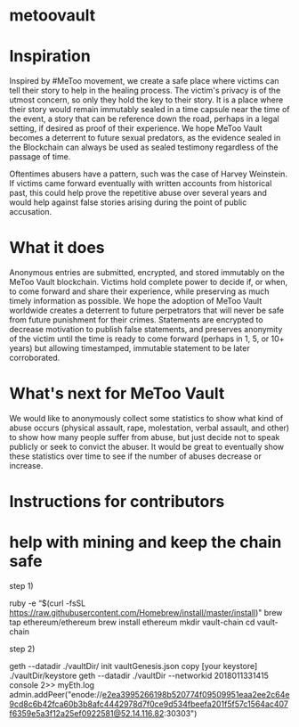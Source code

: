 # metoovault

# Inspiration
Inspired by #MeToo movement, we create a safe place where victims can tell their story to help in the healing process. The victim's privacy is of the utmost concern, so only they hold the key to their story. It is a place where their story would remain immutably sealed in a time capsule near the time of the event, a story that can be reference down the road, perhaps in a legal setting, if desired as proof of their experience. We hope MeToo Vault becomes a deterrent to future sexual predators, as the evidence sealed in the Blockchain can always be used as sealed testimony regardless of the passage of time.

Oftentimes abusers have a pattern, such was the case of Harvey Weinstein. If victims came forward eventually with written accounts from historical past, this could help prove the repetitive abuse over several years and would help against false stories arising during the point of public accusation.

# What it does
Anonymous entries are submitted, encrypted, and stored immutably on the MeToo Vault blockchain. Victims hold complete power to decide if, or when, to come forward and share their experience, while preserving as much timely information as possible. We hope the adoption of MeToo Vault worldwide creates a deterrent to future perpetrators that will never be safe from future punishment for their crimes. Statements are encrypted to decrease motivation to publish false statements, and preserves anonymity of the victim until the time is ready to come forward (perhaps in 1, 5, or 10+ years) but allowing timestamped, immutable statement to be later corroborated.

# What's next for MeToo Vault
We would like to anonymously collect some statistics to show what kind of abuse occurs (physical assault, rape, molestation, verbal assault, and other) to show how many people suffer from abuse, but just decide not to speak publicly or seek to convict the abuser. It would be great to eventually show these statistics over time to see if the number of abuses decrease or increase.




# Instructions for contributors 

# help with mining and keep the chain safe

step 1)

ruby -e “$(curl -fsSL https://raw.githubusercontent.com/Homebrew/install/master/install)"
brew tap ethereum/ethereum
brew install ethereum
mkdir vault-chain
cd vault-chain

step 2) 

geth --datadir ./vaultDir/ init vaultGenesis.json 
copy [your keystore]  ./vaultDir/keystore
geth --datadir ./vaultDir --networkid 2018011331415 console 2>> myEth.log
admin.addPeer("enode://e2ea3995266198b520774f09509951eaa2ee2c64e9cd8c6b42fca60b3b8afc4442978d7f0ce9d534fbeefa201f5f57c1564ac407f6359e5a3f12a25ef0922581@52.14.116.82:30303")



